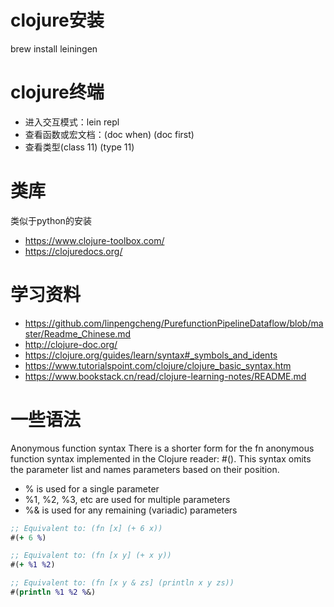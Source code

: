 # clojure安装
brew install leiningen

# clojure终端
- 进入交互模式：lein repl
- 查看函数或宏文档：(doc when) (doc first)
- 查看类型(class 11) (type 11)

# 类库
类似于python的安装

- https://www.clojure-toolbox.com/
- https://clojuredocs.org/

# 学习资料
- https://github.com/linpengcheng/PurefunctionPipelineDataflow/blob/master/Readme_Chinese.md
- http://clojure-doc.org/
- https://clojure.org/guides/learn/syntax#_symbols_and_idents
- https://www.tutorialspoint.com/clojure/clojure_basic_syntax.htm
- https://www.bookstack.cn/read/clojure-learning-notes/README.md

# 一些语法
Anonymous function syntax
There is a shorter form for the fn anonymous function syntax implemented in the Clojure reader: #(). 
This syntax omits the parameter list and names parameters based on their position.

- % is used for a single parameter
- %1, %2, %3, etc are used for multiple parameters
- %& is used for any remaining (variadic) parameters

```clojure
;; Equivalent to: (fn [x] (+ 6 x))
#(+ 6 %)

;; Equivalent to: (fn [x y] (+ x y))
#(+ %1 %2)

;; Equivalent to: (fn [x y & zs] (println x y zs))
#(println %1 %2 %&)
```





